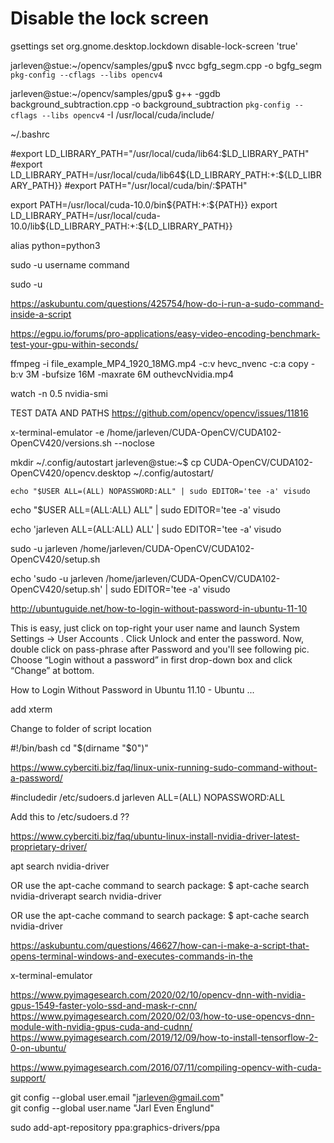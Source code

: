 
# Disable the lock screen
gsettings set org.gnome.desktop.lockdown disable-lock-screen 'true'


jarleven@stue:~/opencv/samples/gpu$ nvcc bgfg_segm.cpp -o bgfg_segm `pkg-config --cflags --libs opencv4`

jarleven@stue:~/opencv/samples/gpu$ g++ -ggdb background_subtraction.cpp -o background_subtraction `pkg-config --cflags --libs opencv4` -I /usr/local/cuda/include/

~/.bashrc

#export LD_LIBRARY_PATH="/usr/local/cuda/lib64:$LD_LIBRARY_PATH"
#export LD_LIBRARY_PATH=/usr/local/cuda/lib64${LD_LIBRARY_PATH:+:${LD_LIBRARY_PATH}}
#export PATH="/usr/local/cuda/bin/:$PATH"



export PATH=/usr/local/cuda-10.0/bin${PATH:+:${PATH}}
export LD_LIBRARY_PATH=/usr/local/cuda-10.0/lib${LD_LIBRARY_PATH:+:${LD_LIBRARY_PATH}}



alias python=python3


sudo -u username command

sudo -u 

https://askubuntu.com/questions/425754/how-do-i-run-a-sudo-command-inside-a-script


https://egpu.io/forums/pro-applications/easy-video-encoding-benchmark-test-your-gpu-within-seconds/

ffmpeg -i file_example_MP4_1920_18MG.mp4 -c:v hevc_nvenc -c:a copy -b:v 3M -bufsize 16M -maxrate 6M outhevcNvidia.mp4

watch -n 0.5 nvidia-smi


TEST DATA AND PATHS
https://github.com/opencv/opencv/issues/11816


x-terminal-emulator -e /home/jarleven/CUDA-OpenCV/CUDA102-OpenCV420/versions.sh --noclose

mkdir ~/.config/autostart
jarleven@stue:~$ cp CUDA-OpenCV/CUDA102-OpenCV420/opencv.desktop ~/.config/autostart/



    echo "$USER ALL=(ALL) NOPASSWORD:ALL" | sudo EDITOR='tee -a' visudo



echo "$USER ALL=(ALL:ALL) ALL" | sudo EDITOR='tee -a' visudo

echo 'jarleven ALL=(ALL:ALL) ALL' | sudo EDITOR='tee -a' visudo

sudo -u jarleven /home/jarleven/CUDA-OpenCV/CUDA102-OpenCV420/setup.sh


echo 'sudo -u jarleven /home/jarleven/CUDA-OpenCV/CUDA102-OpenCV420/setup.sh' | sudo EDITOR='tee -a' visudo




http://ubuntuguide.net/how-to-login-without-password-in-ubuntu-11-10

This is easy, just click on top-right your user name and launch System Settings -> User Accounts . Click Unlock and enter the password. Now, double click on pass-phrase after Password and you'll see following pic. Choose “Login without a password” in first drop-down box and click “Change” at bottom.

How to Login Without Password in Ubuntu 11.10 - Ubuntu ...


add xterm

Change to folder of script location

#!/bin/bash
cd "$(dirname "$0")"


https://www.cyberciti.biz/faq/linux-unix-running-sudo-command-without-a-password/

#includedir /etc/sudoers.d
jarleven ALL=(ALL) NOPASSWORD:ALL

Add this to /etc/sudoers.d ??


https://www.cyberciti.biz/faq/ubuntu-linux-install-nvidia-driver-latest-proprietary-driver/

apt search nvidia-driver

OR use the apt-cache command to search package:
$ apt-cache search nvidia-driverapt search nvidia-driver

OR use the apt-cache command to search package:
$ apt-cache search nvidia-driver




https://askubuntu.com/questions/46627/how-can-i-make-a-script-that-opens-terminal-windows-and-executes-commands-in-the

x-terminal-emulator

https://www.pyimagesearch.com/2020/02/10/opencv-dnn-with-nvidia-gpus-1549-faster-yolo-ssd-and-mask-r-cnn/
https://www.pyimagesearch.com/2020/02/03/how-to-use-opencvs-dnn-module-with-nvidia-gpus-cuda-and-cudnn/
https://www.pyimagesearch.com/2019/12/09/how-to-install-tensorflow-2-0-on-ubuntu/

https://www.pyimagesearch.com/2016/07/11/compiling-opencv-with-cuda-support/



git config --global user.email "jarleven@gmail.com" \
git config --global user.name "Jarl Even Englund"

sudo add-apt-repository ppa:graphics-drivers/ppa


